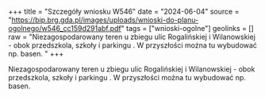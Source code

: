 +++
title = "Szczegóły wniosku W546"
date = "2024-06-04"
source = "https://bip.brg.gda.pl/images/uploads/wnioski-do-planu-ogolnego/w546_cc159d291abf.pdf"
tags = ["wnioski-ogolne"]
geolinks = []
raw = "Niezagospodarowany teren u zbiegu ulic Rogalińskiej i Wilanowskiej - obok przedszkola, szkoły i parkingu . W przyszłości można tu wybudować np. basen. "
+++

Niezagospodarowany teren u zbiegu ulic Rogalińskiej i Wilanowskiej - obok
przedszkola, szkoły i parkingu . W przyszłości można tu wybudować np. basen.



